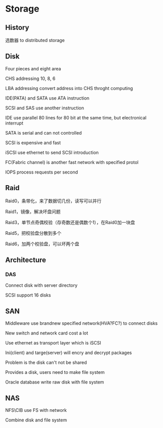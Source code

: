 # Storage

## History

选数器 to distributed storage

## Disk

Four pieces and eight area

CHS addressing 10, 8, 6

LBA addressing convert address into CHS throght computing

IDE(PATA) and SATA use ATA instruction

SCSI and SAS use another instruction

IDE use parallel 80 lines for 80 bit at the same time, but electronical interrupt

SATA is serial and can not controlled

SCSI is expensive and fast

iSCSI use ethernet to send SCSI introduction

FC(Fabric channel) is another fast network with specified protol

IOPS process requests per second

## Raid

Raid0，条带化，来了数据切几份，读写可以并行

Raid1，镜像，解决坏盘问题

Raid3，单节点奇偶校验（存奇数还是偶数个1），在Raid0加一块盘

Raid5，把校验盘分散到多个

Raid6，加两个校验盘，可以坏两个盘

## Architecture

### DAS

Connect disk with server directory

SCSI support 16 disks

## SAN

Middleware use brandnew specified network(HVA?FC?) to connect disks

New switch and network card cost a lot

Use ethernet as transport layer which is iSCSI

Ini(client) and targe(server) will encry and decrypt packages

Problem is the disk can't not be shared

Provides a disk, users need to make file system

Oracle database write raw disk with file system

## NAS

NFS\CIB use FS with network 

Combine disk and file system






